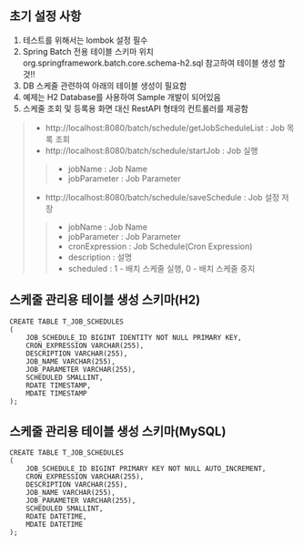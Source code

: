 ## 초기 설정 사항
1. 테스트를 위해서는 lombok 설정 필수
2. Spring Batch 전용 테이블 스키마 위치 org.springframework.batch.core.schema-h2.sql 참고하여 테이블 생성 할 것!!
3. DB 스케줄 관련하여 아래의 테이블 생성이 필요함
4. 예제는 H2 Database를 사용하여 Sample 개발이 되어있음
5. 스케줄 조회 및 등록용 화면 대신 RestAPI 형태의 컨트롤러를 제공함
> * http://localhost:8080/batch/schedule/getJobScheduleList : Job 목록 조회
> * http://localhost:8080/batch/schedule/startJob : Job 실행
>> * jobName : Job Name
>> * jobParameter : Job Parameter
> * http://localhost:8080/batch/schedule/saveSchedule : Job 설정 저장
>> * jobName : Job Name
>> * jobParameter : Job Parameter
>> * cronExpression : Job Schedule(Cron Expression)
>> * description : 설명
>> * scheduled : 1 - 배치 스케줄 실행, 0 - 배치 스케줄 중지
## 스케줄 관리용 테이블 생성 스키마(H2)

    CREATE TABLE T_JOB_SCHEDULES
    (
        JOB_SCHEDULE_ID BIGINT IDENTITY NOT NULL PRIMARY KEY,
        CRON_EXPRESSION VARCHAR(255),
        DESCRIPTION VARCHAR(255),
        JOB_NAME VARCHAR(255),
        JOB_PARAMETER VARCHAR(255),
        SCHEDULED SMALLINT,
        RDATE TIMESTAMP,
        MDATE TIMESTAMP
    );


## 스케줄 관리용 테이블 생성 스키마(MySQL)

    CREATE TABLE T_JOB_SCHEDULES
    (
        JOB_SCHEDULE_ID BIGINT PRIMARY KEY NOT NULL AUTO_INCREMENT,
        CRON_EXPRESSION VARCHAR(255),
        DESCRIPTION VARCHAR(255),
        JOB_NAME VARCHAR(255),
        JOB_PARAMETER VARCHAR(255),
        SCHEDULED SMALLINT,
        RDATE DATETIME,
        MDATE DATETIME
    );

